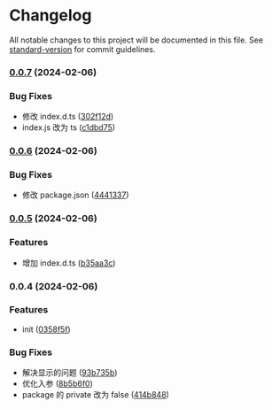 # Changelog

All notable changes to this project will be documented in this file. See [standard-version](https://github.com/conventional-changelog/standard-version) for commit guidelines.

### [0.0.7](https://github.com/niboac/vue3-scroll-number/compare/v0.0.6...v0.0.7) (2024-02-06)


### Bug Fixes

* 修改 index.d.ts ([302f12d](https://github.com/niboac/vue3-scroll-number/commit/302f12db86a8b8dd9e35feff8c491049bf3bf4cc))
* index.js 改为 ts ([c1dbd75](https://github.com/niboac/vue3-scroll-number/commit/c1dbd75d5e55acc9ce09853ec0386f2502c915ea))

### [0.0.6](https://github.com/niboac/vue3-scroll-number/compare/v0.0.5...v0.0.6) (2024-02-06)


### Bug Fixes

* 修改 package.json ([4441337](https://github.com/niboac/vue3-scroll-number/commit/4441337da2d25bef0ec964bdd4ac273d597f848d))

### [0.0.5](https://github.com/niboac/vue3-scroll-number/compare/v0.0.4...v0.0.5) (2024-02-06)


### Features

* 增加 index.d.ts ([b35aa3c](https://github.com/niboac/vue3-scroll-number/commit/b35aa3c4ac88bd9a60712302553fd72d3829200c))

### 0.0.4 (2024-02-06)


### Features

* init ([0358f5f](https://github.com/niboac/vue3-scroll-number/commit/0358f5fa1caa1f7f262ebc20b96a423a902ae8ce))


### Bug Fixes

* 解决显示的问题 ([93b735b](https://github.com/niboac/vue3-scroll-number/commit/93b735bee37c6b0c0b84b8b7585bc1e8734bfd66))
* 优化入参 ([8b5b6f0](https://github.com/niboac/vue3-scroll-number/commit/8b5b6f0904e9d1861197ab505eefc327a59313a9))
* package 的 private  改为 false ([414b848](https://github.com/niboac/vue3-scroll-number/commit/414b84855d0189564dc30bb625ade5ec89bae5b7))

